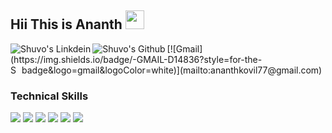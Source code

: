## Hii This is Ananth <img src="https://raw.githubusercontent.com/iampavangandhi/iampavangandhi/master/gifs/Hi.gif" width="30px"></h2>

<a href="https://www.linkedin.com/in/ananth-r-182a3a207/">
  <img align="left" alt="Shuvo's Linkdein" src="https://img.shields.io/badge/-LinkedIn-blue?style=flat&logo=Linkedin&logoColor=white" />
</a>
<a href="https://github.com/ANANTH-2002">
  <img align="left" alt="Shuvo's Github" src="https://img.shields.io/badge/-Github-000?style=flat&logo=Github&logoColor=white" />
</a>
[![Gmail](https://img.shields.io/badge/-GMAIL-D14836?style=for-the-badge&logo=gmail&logoColor=white)](mailto:ananthkovil77@gmail.com)

<a href="https://www.kaggle.com/ananthr1">
  <img align="left" alt="Shuvo's Kaggle" width="15px" src="https://cdn.jsdelivr.net/npm/simple-icons@3.1.0/icons/kaggle.svg" />
</a>

<br />

### Technical Skills

 <img src="https://img.shields.io/badge/-Machine%20Learning-102230?style=flat">  <img src = "https://img.shields.io/badge/-HTML5-E34F26?style=flat&logo=html5&logoColor=white">    <img src = "https://img.shields.io/badge/-CSS3-1572B6?style=flat&logo=css3&logoColor=white">        <img src="https://img.shields.io/badge/-Flask-0d7963?style=flat&logo=flask&logoColor=white">      <img src="https://img.shields.io/badge/-Java 8-06305b?style=flat&logo=java&logoColor=white">   <img src="https://img.shields.io/badge/-Python%203-black?style=flat&logo=python&logoColor=white">

